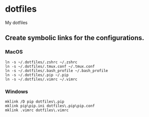 # dotfiles
My dotfiles

## Create symbolic links for the configurations.

### MacOS

    ln -s ~/.dotfiles/.zshrc ~/.zshrc
    ln -s ~/.dotfiles/.tmux.conf ~/.tmux.conf
    ln -s ~/.dotfiles/.bash_profile ~/.bash_profile
    ln -s ~/.dotfiles/.pip ~/.pip
    ln -s ~/.dotfiles/.vimrc ~/.vimrc

### Windows

    mklink /D pip dotfiles\.pip
    mklink pip\pip.ini dotfiles\.pip\pip.conf
    mklink .vimrc dotfiles\.vimrc
